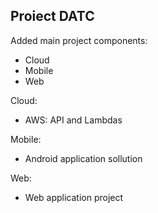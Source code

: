 ## Proiect DATC
Added main project components:
+ Cloud
+ Mobile
+ Web

Cloud:
+ AWS: API and Lambdas

Mobile:
+ Android application sollution

Web:
+ Web application project

